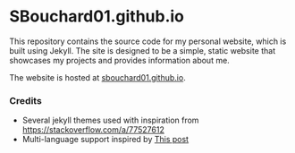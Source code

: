 # SBouchard01.github.io

This repository contains the source code for my personal website, which is built using Jekyll. The site is designed to be a simple, static website that showcases my projects and provides information about me.

The website is hosted at [sbouchard01.github.io](https://sbouchard01.github.io).

### Credits
- Several jekyll themes used with inspiration from https://stackoverflow.com/a/77527612
- Multi-language support inspired by [This post](https://medium.com/@nohanabil/building-a-multilingual-static-website-a-step-by-step-guide-7af238cc8505)